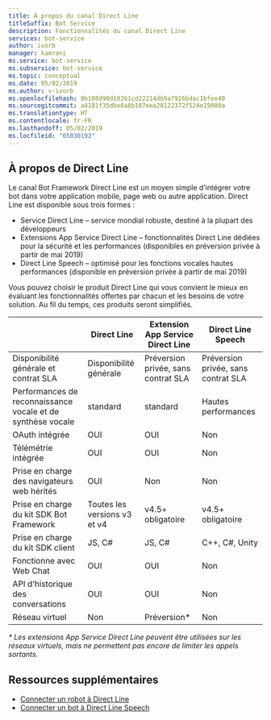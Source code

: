 ```yaml
---
title: À propos du canal Direct Line
titleSuffix: Bot Service
description: Fonctionnalités du canal Direct Line
services: bot-service
author: ivorb
manager: kamrani
ms.service: bot-service
ms.subservice: bot-service
ms.topic: conceptual
ms.date: 05/02/2019
ms.author: v-ivorb
ms.openlocfilehash: 0b108d90d18261cd22214db9a7926bdac1bfee40
ms.sourcegitcommit: a4181f35dbe6a8b107eea28122372f524e19880a
ms.translationtype: HT
ms.contentlocale: fr-FR
ms.lasthandoff: 05/02/2019
ms.locfileid: "65030192"
---
```

## <a name="about-direct-line"></a>À propos de Direct Line

Le canal Bot Framework Direct Line est un moyen simple d’intégrer votre bot dans votre application mobile, page web ou autre application.
Direct Line est disponible sous trois formes :
- Service Direct Line – service mondial robuste, destiné à la plupart des développeurs
- Extensions App Service Direct Line – fonctionnalités Direct Line dédiées pour la sécurité et les performances (disponibles en préversion privée à partir de mai 2019)
- Direct Line Speech – optimisé pour les fonctions vocales hautes performances (disponible en préversion privée à partir de mai 2019)

Vous pouvez choisir le produit Direct Line qui vous convient le mieux en évaluant les fonctionnalités offertes par chacun et les besoins de votre solution. Au fil du temps, ces produits seront simplifiés.

|                            | Direct Line | Extension App Service Direct Line | Direct Line Speech |
|----------------------------|-------------|-----------------------------------|--------------------|
| Disponibilité générale et contrat SLA    | Disponibilité générale | Préversion privée, sans contrat SLA  | Préversion privée, sans contrat SLA |
| Performances de reconnaissance vocale et de synthèse vocale | standard | standard | Hautes performances |
| OAuth intégrée           | OUI | OUI | Non  |
| Télémétrie intégrée       | OUI | OUI | Non  |
| Prise en charge des navigateurs web hérités | OUI | Non  | Non  |
| Prise en charge du kit SDK Bot Framework | Toutes les versions v3 et v4 | v4.5+ obligatoire | v4.5+ obligatoire |
| Prise en charge du kit SDK client    | JS, C# | JS, C# | C++, C#, Unity |
| Fonctionne avec Web Chat  | OUI | OUI | Non |
| API d’historique des conversations | OUI | OUI| Non |
| Réseau virtuel | Non  | Préversion* | Non  |

_* Les extensions App Service Direct Line peuvent être utilisées sur les réseaux virtuels, mais ne permettent pas encore de limiter les appels sortants._

## <a name="addtional-resources"></a>Ressources supplémentaires
- [Connecter un robot à Direct Line](bot-service-channel-connect-directline.md)
- [Connecter un bot à Direct Line Speech](bot-service-channel-connect-directlinespeech.md)
